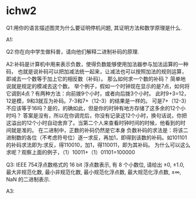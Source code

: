 # ichw2

Q1:用你的语言描述图灵为什么要证明停机问题, 其证明方法和数学原理是什么.

A1:

Q2:你在向中学生做科普，请向他们解释二进制补码的原理.

A2:补码是计算机中用来表示负数，使得负数能够使用加法器参与加法运算的一种码，
也就是说补码可以把加减法统一起来，让减法也可以按照加法的规则运算，即减去一个数等于加上它的相反数（补码）。
那么如何求一个数的补码？
简单地说就是规定的模减去这个数。
举个例子，假如一个时钟现在显示的是7点，如何将它调到4点？有两种方法：向前拨9个小时，或者向后拨3个小时。
此时9+3=12，12是模，9和3就互为补码。7-3和7+（12-3）的结果是一样的。
可是7+（12-3）不应该等于16吗？是的，的确如此，但是你的时钟有地方存储了这多余的12个小时吗？
答案是没有，所以在你调完后，你没有记录这12个小时，换句话说，你把这溢出的12个小时自动舍弃了。当第二个人来查看时钟时间的时候，他看到的时间就是准的。
在二进制中，正数的补码仍然是它本身
负数补码的求法是：将该二进制数的各位（不考虑符号位）逐一求反，再加1，即得到该数的补码。如101101的补码求法即为:求反，得110010，加1，得110011，即为其补码。
为什么可以这么求呢？观察上面的例子，（1）10011+（1）01101=100000

Q3: IEEE 754浮点数格式的 16 bit 浮点数表示, 有 8 个小数位, 请给出 ±0, ±1.0, 最大非规范化数, 最小非规范化数, 最小规范化浮点数, 最大规范化浮点数,
±∞, NaN 的二进制表示.

A3:
